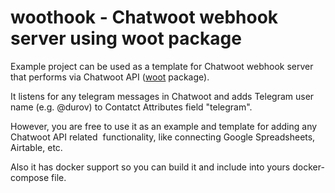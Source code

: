 # woothook - Chatwoot webhook server using woot package

Example project can be used as a template for Chatwoot webhook server that performs via Chatwoot API ([woot](https://github.com/dearkafka/woot) package).

It listens for any telegram messages in Chatwoot and adds Telegram user name (e.g. @durov) to Contatct Attributes field "telegram".

However, you are free to use it as an example and template for adding any Chatwoot API related  functionality, like connecting Google Spreadsheets, Airtable, etc.

Also it has docker support so you can build it and include into yours docker-compose file.